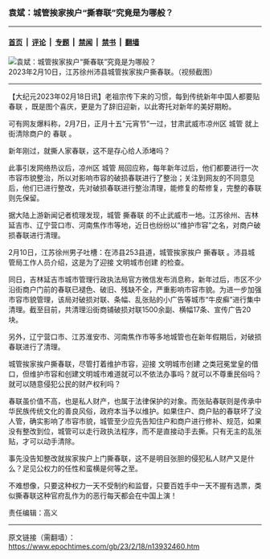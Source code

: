 ### 袁斌：城管挨家挨户“撕春联”究竟是为哪般？

---

#### [首页](../../../..?n13932460) &nbsp;|&nbsp; [评论](../../../../../epoch-comment?n13932460) &nbsp;|&nbsp; [专题](../../../../../epoch-special?n13932460) &nbsp;|&nbsp; [禁闻](../../../../../epoch-news?n13932460) &nbsp;|&nbsp; [禁书](../../../../../books?n13932460) &nbsp;|&nbsp; [翻墙](https://github.com/gfw-breaker/nogfw/blob/master/README.md?n13932460)


<div><img alt="袁斌：城管挨家挨户“撕春联”究竟是为哪般？" class="attachment-djy_600_400 size-djy_600_400 wp-post-image" src="https://i.epochtimes.com/assets/uploads/2023/02/id13927617-df91cf43df935b8e1013a22541cbdd4e.jpg"/>
<div class="caption">
 2023年2月10日，江苏徐州沛县城管挨家挨户撕春联。（视频截图）
</div></div><hr/><div class="post_content" id="artbody" itemprop="articleBody">
 <!-- article content begin -->
 <p>
  【大纪元2023年02月18日讯】老祖宗传下来的习惯，每到传统新年中国人都要贴
  <ok href="https://www.epochtimes.com/gb/tag/%E6%98%A5%E8%81%94.html">
   春联
  </ok>
  ，既是图个喜庆，更是为了辞旧迎新，以此寄托对新年的美好期盼。
 </p>
 <p>
  可有网友爆料称，2月7日，正月十五“元宵节”一过，甘肃武威市凉州区
  <ok href="https://www.epochtimes.com/gb/tag/%E5%9F%8E%E7%AE%A1.html">
   城管
  </ok>
  就上街清除商户的
  <ok href="https://www.epochtimes.com/gb/tag/%E6%98%A5%E8%81%94.html">
   春联
  </ok>
  。
 </p>
 <p>
  新年刚过，就撕人家春联，这不是存心给人添堵吗？
 </p>
 <p>
  此事引发网络热议后，凉州区
  <ok href="https://www.epochtimes.com/gb/tag/%E5%9F%8E%E7%AE%A1.html">
   城管
  </ok>
  局回应称，每年新年过后，他们都要进行一次市容市貌整治，所以对影响市容的破损春联进行了整治；关注到网友的不同意见后，他们已进行整改，先对破损春联进行整治清理，能修复的帮修复，完整的春联则先保留。
 </p>
 <p>
  据大陆上游新闻记者梳理发现，城管
  <ok href="https://www.epochtimes.com/gb/tag/%E6%92%95%E6%98%A5%E8%81%94.html">
   撕春联
  </ok>
  的不止武威市一地。江苏徐州、吉林延吉市、辽宁营口市、河南焦作市等地，近日也纷纷以“维护市容”之名，对商户破损春联进行清理。
 </p>
 <p>
  2月10日，江苏徐州男子吐槽：在沛县253县道，城管挨家挨户
  <ok href="https://www.epochtimes.com/gb/tag/%E6%92%95%E6%98%A5%E8%81%94.html">
   撕春联
  </ok>
  。沛县城管局工作人员介绍，这是为了迎接
  <ok href="https://www.epochtimes.com/gb/tag/%E6%96%87%E6%98%8E%E5%9F%8E%E5%B8%82%E5%88%9B%E5%BB%BA.html">
   文明城市创建
  </ok>
  的检查。
 </p>
 <p>
  同日，吉林延吉市城市管理行政执法局官方微信发布消息称，新年过后，市区不少沿街商户门前的春联已褪色、破旧、残缺不全，严重影响市容市貌。为进一步加强市容市貌管理，该局对破损对联、条幅、乱张贴的小广告等城市“牛皮癣”进行集中清理。截至目前，共清理沿街商铺破损对联1500余副、横幅17条、宣传广告20块。
 </p>
 <p>
  另外，辽宁营口市、江苏淮安市、河南焦作市等多地城管也在新年假期后，对破损春联进行了清理。
 </p>
 <p>
  城管挨家挨户撕春联，尽管打着维护市容，迎接
  <ok href="https://www.epochtimes.com/gb/tag/%E6%96%87%E6%98%8E%E5%9F%8E%E5%B8%82%E5%88%9B%E5%BB%BA.html">
   文明城市创建
  </ok>
  之类冠冕堂皇的借口，但维护市容和创建文明城市难道就可以不依法办事吗？就可以不尊重民俗吗？就可以随意侵犯公民的财产权利吗？
 </p>
 <p>
  春联虽价值不高，也是私人财产，也属于法律保护的对象。而张贴春联则是传承中华民族传统文化的善良风俗，政府本当予以维护。如果住户、商户贴的春联坏了没人管，确实影响了市容市貌，城管至少应先告知住户和商户进行修补、规范，如果没有整改到位，城管可以走行政执法程序，而不是直接动手去撕。只有无主的乱张贴，才可以动手清除。
 </p>
 <p>
  事先没告知整改就挨家挨户上门撕春联，这不是明目张胆的侵犯私人财产又是什么？足见公权力的任性和蛮横是何等之至。
 </p>
 <p>
  不难想像，只要这种权力一天不受制约和监督，只要百姓手中一天不握有选票，类似撕春联这种官府乱作为的恶行每天都会在中国上演！
 </p>
 <p>
  责任编辑：高义
 </p>
 <!-- article content end -->
 <div id="below_article_ad">
 </div>
</div>


---

原文链接（需翻墙）：https://www.epochtimes.com/gb/23/2/18/n13932460.htm
